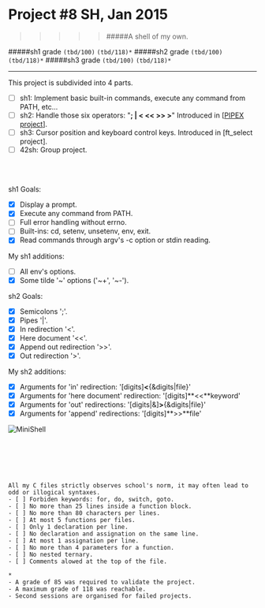 # Project #8 SH, Jan 2015
>>>>> #####A shell of my own.

#####sh1 grade ``(tbd/100)`` ``(tbd/118)*``
#####sh2 grade ``(tbd/100)`` ``(tbd/118)*``
#####sh3 grade ``(tbd/100)`` ``(tbd/118)*``
--------  -----------------------

This project is subdivided into 4 parts.
- [ ] sh1: Implement basic built-in commands, execute any command from PATH, etc...
- [ ] sh2: Handle those six operators: "**; | < << >> >**" Introduced in [[PIPEX project](https://github.com/Ngoguey42/proj07_unix_pipex)].
- [ ] sh3: Cursor position and keyboard control keys. Introduced in [ft_select project].
- [ ] 42sh: Group project.

<br><br>

sh1 Goals:
- [X] Display a prompt.
- [X] Execute any command from PATH.
- [ ] Full error handling without errno.
- [ ] Built-ins: cd, setenv, unsetenv, env, exit.
- [X] Read commands through argv's -c option or stdin reading.

My sh1 additions:
- [ ] All env's options.
- [X] Some tilde '~' options ('~+', '~-').

sh2 Goals:
- [X] Semicolons ';'.
- [X] Pipes '|'.
- [X] In redirection '<'.
- [X] Here document '<<'.
- [X] Append out redirection '>>'.
- [X] Out redirection '>'.

My sh2 additions:
- [X] Arguments for 'in' redirection: '[digits]**<**{&digits|file}'
- [X] Arguments for 'here document' redirection: '[digits]**<<**keyword'
- [X] Arguments for 'out' redirections: '[digits|&]**>**{&digits|file}'
- [X] Arguments for 'append' redirections: '[digits]**>>**file'

![MiniShell](http://i.imgur.com/FZTcUdg.png)
<br><br><br><br><br><br>

```
All my C files strictly observes school's norm, it may often lead to odd or illogical syntaxes.
- [ ] Forbiden keywords: for, do, switch, goto.
- [ ] No more than 25 lines inside a function block.
- [ ] No more than 80 characters per lines.
- [ ] At most 5 functions per files.
- [ ] Only 1 declaration per line.
- [ ] No declaration and assignation on the same line.
- [ ] At most 1 assignation per line.
- [ ] No more than 4 parameters for a function.
- [ ] No nested ternary.
- [ ] Comments alowed at the top of the file.
```
```
*
- A grade of 85 was required to validate the project.
- A maximum grade of 118 was reachable.
- Second sessions are organised for failed projects.
```
